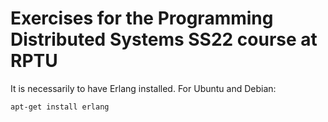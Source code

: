 # Exercises for the Programming Distributed Systems SS22 course at RPTU

It is necessarily to have Erlang installed. For Ubuntu and Debian:
```
apt-get install erlang
```




